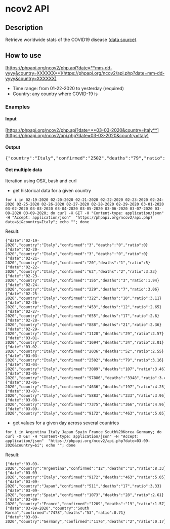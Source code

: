 # ncov2 API

## Description

Retrieve worldwide stats of the COVID19 disease ([data source](https://github.com/CSSEGISandData/COVID-19/tree/master/csse_covid_19_data/csse_covid_19_daily_reports)).

## How to use

[https://phpapi.org/ncov2/php.api?date=**mm-dd-yyyy&country=XXXXXX**](https://phpapi.org/ncov2/api.php?date=mm-dd-yyyy&country=XXXXXX)

- Time range: from 01-22-2020 to yesterday (required)
- Country: any country where COVID-19 is

### Examples

#### Input

[https://phpapi.org/ncov2/php.api?date=**03-03-2020&country=Italy**](https://phpapi.org/ncov2/api.php?date=03-03-2020&country=Italy)

#### Output

<pre>{"country":"Italy","confirmed":"2502","deaths":"79","ratio":3.16}</pre>

#### Get multiple data

Iteration using OSX, bash and curl

- get historical data for a given country

```
for i in 02-19-2020 02-20-2020 02-21-2020 02-22-2020 02-23-2020 02-24-2020 02-25-2020 02-26-2020 02-27-2020 02-28-2020 02-29-2020 03-01-2020 03-02-2020 03-03-2020 03-04-2020 03-05-2020 03-06-2020 03-07-2020 03-08-2020 03-09-2020; do curl -X GET -H "Content-type: application/json" -H "Accept: application/json"  "https://phpapi.org/ncov2/api.php?date=$i&country=Italy"; echo ""; done
```

Result:

```
{"date":"02-19-2020","country":"Italy","confirmed":"3","deaths":"0","ratio":0}
{"date":"02-20-2020","country":"Italy","confirmed":"3","deaths":"0","ratio":0}
{"date":"02-21-2020","country":"Italy","confirmed":"20","deaths":"1","ratio":5}
{"date":"02-22-2020","country":"Italy","confirmed":"62","deaths":"2","ratio":3.23}
{"date":"02-23-2020","country":"Italy","confirmed":"155","deaths":"3","ratio":1.94}
{"date":"02-24-2020","country":"Italy","confirmed":"229","deaths":"7","ratio":3.06}
{"date":"02-25-2020","country":"Italy","confirmed":"322","deaths":"10","ratio":3.11}
{"date":"02-26-2020","country":"Italy","confirmed":"453","deaths":"12","ratio":2.65}
{"date":"02-27-2020","country":"Italy","confirmed":"655","deaths":"17","ratio":2.6}
{"date":"02-28-2020","country":"Italy","confirmed":"888","deaths":"21","ratio":2.36}
{"date":"02-29-2020","country":"Italy","confirmed":"1128","deaths":"29","ratio":2.57}
{"date":"03-01-2020","country":"Italy","confirmed":"1694","deaths":"34","ratio":2.01}
{"date":"03-02-2020","country":"Italy","confirmed":"2036","deaths":"52","ratio":2.55}
{"date":"03-03-2020","country":"Italy","confirmed":"2502","deaths":"79","ratio":3.16}
{"date":"03-04-2020","country":"Italy","confirmed":"3089","deaths":"107","ratio":3.46}
{"date":"03-05-2020","country":"Italy","confirmed":"97886","deaths":"3348","ratio":3.42}
{"date":"03-06-2020","country":"Italy","confirmed":"4636","deaths":"197","ratio":4.25}
{"date":"03-07-2020","country":"Italy","confirmed":"5883","deaths":"233","ratio":3.96}
{"date":"03-08-2020","country":"Italy","confirmed":"7375","deaths":"366","ratio":4.96}
{"date":"03-09-2020","country":"Italy","confirmed":"9172","deaths":"463","ratio":5.05}
```

- get values for a given day across several countries

```
for i in Argentina Italy Japan Spain France South%20Korea Germany; do curl -X GET -H "Content-type: application/json" -H "Accept: application/json"  "https://phpapi.org/ncov2/api.php?date=03-09-2020&country=$i"; echo ""; done
```

Result:

```
{"date":"03-09-2020","country":"Argentina","confirmed":"12","deaths":"1","ratio":8.33}
{"date":"03-09-2020","country":"Italy","confirmed":"9172","deaths":"463","ratio":5.05}
{"date":"03-09-2020","country":"Japan","confirmed":"511","deaths":"17","ratio":3.33}
{"date":"03-09-2020","country":"Spain","confirmed":"1073","deaths":"28","ratio":2.61}
{"date":"03-09-2020","country":"France","confirmed":"1209","deaths":"19","ratio":1.57}
{"date":"03-09-2020","country":"South Korea","confirmed":"7478","deaths":"53","ratio":0.71}
{"date":"03-09-2020","country":"Germany","confirmed":"1176","deaths":"2","ratio":0.17}
```
